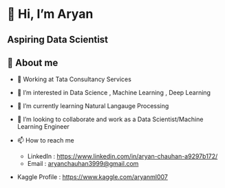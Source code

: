 
# 👋 Hi, I’m Aryan 
## Aspiring Data Scientist


## 🚀 About me
- 💼 Working at Tata Consultancy Services
- 👀 I’m interested in Data Science , Machine Learning , Deep Learning
- 🌱 I’m currently learning Natural Langauge Processing
- 💞️ I’m looking to collaborate and work as a Data Scientist/Machine Learning Engineer
- 📫 How to reach me 
   - LinkedIn : https://www.linkedin.com/in/aryan-chauhan-a9297b172/
   - Email : aryanchauhan3999@gmail.com

- Kaggle Profile : https://www.kaggle.com/aryanml007

<!---
aryanchauhan990/aryanchauhan990 is a ✨ special ✨ repository because its `README.md` (this file) appears on your GitHub profile.
You can click the Preview link to take a look at your changes.
--->
